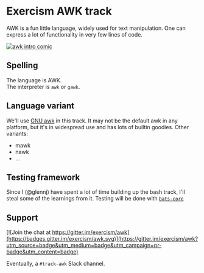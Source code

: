 # Exercism AWK track

AWK is a fun little language, widely used for text manipulation.
One can express a lot of functionality in very few lines of code.

[![awk intro comic][b0rk-image]][b0rk-tweet]

## Spelling

The language is AWK.  
The interpreter is `awk` or `gawk`.

## Language variant

We'll use [GNU awk][gawk] in this track.
It may not be the default awk in any platform, but it's in widespread use and has lots of builtin goodies.
Other variants:
* mawk
* nawk
* ...

## Testing framework

Since I (@glennj) have spent a lot of time building up the bash track, I'll steal some of the learnings from it.
Testing will be done with [`bats-core`][bats]

## Support

[![Join the chat at https://gitter.im/exercism/awk](https://badges.gitter.im/exercism/awk.svg)](https://gitter.im/exercism/awk?utm_source=badge&utm_medium=badge&utm_campaign=pr-badge&utm_content=badge)

Eventually, a `#track-awk` Slack channel.


[b0rk-tweet]: https://twitter.com/b0rk/status/1000604334026055681?s=20&t=6-hkY0dxnID7y05XvJkEsg
[b0rk-image]: https://pbs.twimg.com/media/DeLcVfSWAAAw6OZ?format=jpg&name=small
[gawk]: https://www.gnu.org/software/gawk/ 
[bats]: https://bats-core.readthedocs.io/en/stable/ 
